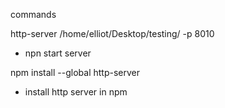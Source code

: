 commands

http-server /home/elliot/Desktop/testing/ -p 8010
- npn start server

npm install --global http-server
- install http server in npm
